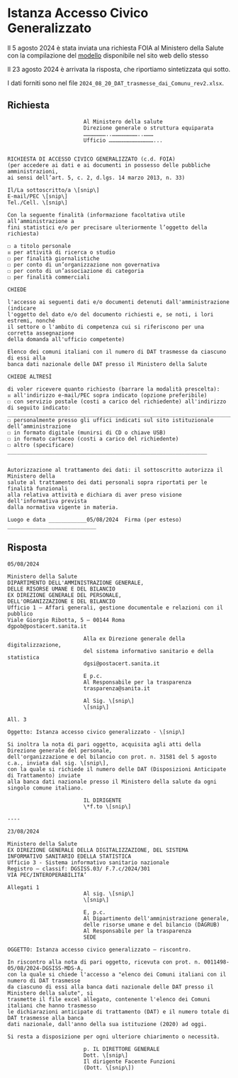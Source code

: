 # Istanza Accesso Civico Generalizzato

Il 5 agosto 2024 è stata inviata una richiesta FOIA al Ministero della Salute
con la compilazione del [modello](https://www.salute.gov.it/portale/ministro/p4_10_1_1.jsp?lingua=italiano&label=trasparenza21&id=1289&menu=trasparenza) disponibile nel sito web dello stesso

Il 23 agosto 2024 è arrivata la risposta, che riportiamo sintetizzata qui sotto.

I dati forniti sono nel file `2024_08_20_DAT_trasmesse_dai_Comunu_rev2.xlsx`.

## Richiesta

                            
                            Al Ministero della salute
                            Direzione generale o struttura equiparata
                            …………………..……………………..………
                            Ufficio ……………………………………... 


    RICHIESTA DI ACCESSO CIVICO GENERALIZZATO (c.d. FOIA)
    (per accedere ai dati e ai documenti in possesso delle pubbliche amministrazioni, 
    ai sensi dell’art. 5, c. 2, d.lgs. 14 marzo 2013, n. 33)

    Il/La sottoscritto/a \[snip\]
    E-mail/PEC \[snip\]
    Tel./Cell. \[snip\]

    Con la seguente finalità (informazione facoltativa utile all’amministrazione a
    fini statistici e/o per precisare ulteriormente l’oggetto della richiesta)

    ☐ a titolo personale
    ☒ per attività di ricerca o studio
    ☐ per finalità giornalistiche
    ☐ per conto di un’organizzazione non governativa
    ☐ per conto di un’associazione di categoria
    ☐ per finalità commerciali

    CHIEDE

    l'accesso ai seguenti dati e/o documenti detenuti dall'amministrazione (indicare
    l'oggetto del dato e/o del documento richiesti e, se noti, i lori estremi, nonché
    il settore o l'ambito di competenza cui si riferiscono per una corretta assegnazione
    della domanda all'ufficio competente)
    
    Elenco dei comuni italiani con il numero di DAT trasmesse da ciascuno di essi alla 
    banca dati nazionale delle DAT presso il Ministero della Salute

    CHIEDE ALTRESÌ

    di voler ricevere quanto richiesto (barrare la modalità prescelta):
    ☒ all'indirizzo e-mail/PEC sopra indicato (opzione preferibile)
    ☐ con servizio postale (costi a carico del richiedente) all'indirizzo di seguito indicato:
    ________________________________________________________________________________
    ☐ personalmente presso gli uffici indicati sul sito istituzionale dell’amministrazione 
    ☐ in formato digitale (munirsi di CD o chiave USB)
    ☐ in formato cartaceo (costi a carico del richiedente)
    ☐ altro (specificare) _______________________________________________________________


    Autorizzazione al trattamento dei dati: il sottoscritto autorizza il Ministero della
    salute al trattamento dei dati personali sopra riportati per le finalità funzionali
    alla relativa attività e dichiara di aver preso visione dell'informativa prevista
    dalla normativa vigente in materia.
    
    Luogo e data ____________05/08/2024  Firma (per esteso) ____________________________


## Risposta

    05/08/2024

    Ministero della Salute
    DIPARTIMENTO DELL'AMMINISTRAZIONE GENERALE,
    DELLE RISORSE UMANE E DEL BILANCIO
    EX DIREZIONE GENERALE DEL PERSONALE,
    DELL'ORGANIZZAZIONE E DEL BILANCIO
    Ufficio 1 – Affari generali, gestione documentale e relazioni con il pubblico
    Viale Giorgio Ribotta, 5 – 00144 Roma
    dgpob@postacert.sanita.it

                            Alla ex Direzione generale della digitalizzazione,
                            del sistema informativo sanitario e della statistica
                            dgsi@postacert.sanita.it

                            E p.c.
                            Al Responsabile per la trasparenza
                            trasparenza@sanita.it

                            Al Sig. \[snip\]
                            \[snip\]

    All. 3

    Oggetto: Istanza accesso civico generalizzato - \[snip\]

    Si inoltra la nota di pari oggetto, acquisita agli atti della Direzione generale del personale,
    dell'organizzazione e del bilancio con prot. n. 31581 del 5 agosto c.a., inviata dal sig. \[snip\], 
    con la quale si richiede il numero delle DAT (Disposizioni Anticipate di Trattamento) inviate
    alla banca dati nazionale presso il Ministero della salute da ogni singolo comune italiano.

                            IL DIRIGENTE
                            \*f.to \[snip\]

    ----
    
    23/08/2024
    
    Ministero della Salute
    EX DIREZIONE GENERALE DELLA DIGITALIZZAZIONE, DEL SISTEMA
    INFORMATIVO SANITARIO EDELLA STATISTICA
    Ufficio 3 - Sistema informativo sanitario nazionale
    Registro – classif: DGSISS.03/ F.7.c/2024/301
    VIA PEC/INTEROPERABILITA’

    Allegati 1
                            Al sig. \[snip\]
                            \[snip\]

                            E, p.c.
                            Al Dipartimento dell'amministrazione generale,
                            delle risorse umane e del bilancio (DAGRUB)
                            Al Responsabile per la trasparenza
                            SEDE
                            
    OGGETTO: Istanza accesso civico generalizzato – riscontro.
    
    In riscontro alla nota di pari oggetto, ricevuta con prot. n. 0011498-05/08/2024-DGSISS-MDS-A,
    con la quale si chiede l'accesso a "elenco dei Comuni italiani con il numero di DAT trasmesse
    da ciascuno di essi alla banca dati nazionale delle DAT presso il Ministero della salute", si 
    trasmette il file excel allegato, contenente l'elenco dei Comuni italiani che hanno trasmesso
    le dichiarazioni anticipate di trattamento (DAT) e il numero totale di DAT trasmesse alla banca
    dati nazionale, dall'anno della sua istituzione (2020) ad oggi.

    Si resta a disposizione per ogni ulteriore chiarimento o necessità.

                            p. IL DIRETTORE GENERALE
                            Dott. \[snip\]
                            Il dirigente Facente Funzioni
                            (Dott. \[snip\])
